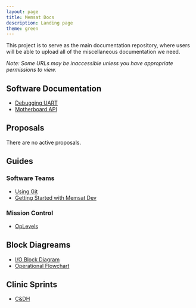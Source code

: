 ```yaml
---
layout: page
title: Memsat Docs
description: Landing page
theme: green
---
```


This project is to serve as the main documentation repository, where users will
be able to upload all of the miscellaneous documentation we need.

*Note: Some URLs may be inaccessible unless you have appropriate permissions to view.*

## Software Documentation

* [Debugging UART](/docs/uart/)
* [Motherboard API](/docs/api/)

## Proposals
There are no active proposals.

## Guides

### Software Teams
* [Using Git](https://docs.google.com/a/students.rowan.edu/document/d/1tuC7MlWZ83l_VBkFQ9hiKSx7mCKuGQ1wbwl-DalNa9o/edit?usp=sharing)
* [Getting Started with Memsat Dev](https://docs.google.com/a/students.rowan.edu/document/d/14Da2Cp1PZNV_6lmGKbYFSL_Ypj3C9aN1vs76cZzNY7g/edit?usp=sharing)

### Mission Control
* [OpLevels](https://docs.google.com/a/students.rowan.edu/document/d/1I18d4sMjqIMSa2S6AS4T-BJmCTkAgoT45a_qulJ7Idw/edit?usp=sharing)

## Block Diagreams
* [I/O Block Diagram](https://docs.google.com/a/students.rowan.edu/drawings/d/1sm59Qc7TzmgyOBO_lEW8zQVtAoxF8rOmZn3pJGY66bU/edit?usp=sharing)
* [Operational Flowchart](https://docs.google.com/a/students.rowan.edu/drawings/d/1M5JsotbcaR52co2gEA1zjdUIFmNEnIdNiX4gRemHAdw/edit?usp=sharing)

## Clinic Sprints
* [C&DH](https://docs.google.com/a/students.rowan.edu/document/d/1Q--C1djnWGNrP12Xm5bylCdKIUs69n2yxW05JkS874U/edit?usp=sharing)
